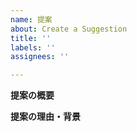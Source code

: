 ```yaml
---
name: 提案
about: Create a Suggestion
title: ''
labels: ''
assignees: ''

---
```



**提案の概要**

**提案の理由・背景**
